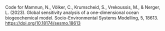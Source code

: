 Code for Mamnun, N., Völker, C., Krumscheid, S., Vrekoussis, M., & Nerger, L. (2023). Global sensitivity analysis of a one-dimensional ocean biogeochemical model. Socio-Environmental Systems Modelling, 5, 18613. https://doi.org/10.18174/sesmo.18613
